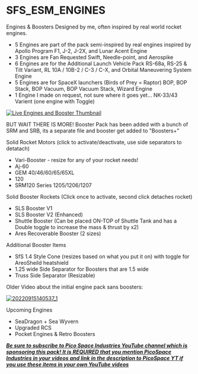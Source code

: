 # SFS_ESM_ENGINES
Engines & Boosters Designed by me, often inspired by real world rocket engines.

- 5 Engines are part of the pack semi-inspired by real engines inspired by Apollo Program F1, J-2, J-2X, and Lunar Acent Engine
- 3 Engines are Fan Requested Swift, Needle-point, and Aerospike
- 6 Engines are for the Additional Launch Vehicle Pack RS-68a, RS-25 & Tilt Variant, RL 10A / 10B-2 / C-3 / C-X, and Orbital Maneuvering System Engine
- 5 Engines are for SpaceX launchers (Birds of Prey = Raptor) BOP, BOP Stack, BOP Vacuum, BOP Vacuum Stack, Wizard Engine
- 1 Engine I made on request, not sure where it goes yet... NK-33/43 Varient (one engine with Toggle)

[![Live Engines and Booster Thumbnail](https://user-images.githubusercontent.com/109048742/192160040-4a9ce4e4-976a-4327-aeaf-166b7fd09a34.jpg)](https://www.youtube.com/watch?v=lCSoq_sZeBY)

BUT WAIT THERE IS MORE!
Booster Pack has been added with a bunch of SRM and SRB, its a separate file and booster get added to "Boosters+"

Solid Rocket Motors (click to activate/deactivate, use side separators to detatach)
- Vari-Booster - resize for any of your rocket needs!
- Aj-60
- GEM 40/46/60/65/65XL
- 120
- SRM120 Series 1205/1206/1207

Solid Booster Rockets (Click once to activate, second click detaches rocket)
- SLS Booster V1
- SLS Booster V2 (Enhanced)
- Shuttle Booster (Can be placed ON-TOP of Shuttle Tank and has a Double toggle to increase the mass & thrust by x2)
- Ares Recoverable Booster (2 sizes)

Additional Booster Items
- SfS 1.4 Style Cone (resizes based on what you put it on) with toggle for AreoSheild heatshield
- 1.25 wide Side Separator for Boosters that are 1.5 wide
- Truss Side Separator (Resizable)

Older Video about the initial engine pack sans boosters:

[![20220915140537_1](https://user-images.githubusercontent.com/109048742/190477748-19dcaa9a-bfa3-4d93-a5df-a0d43d07bff4.jpg)](https://www.youtube.com/watch?v=yEXZ1rBbpVM&list=PLMPjRe1fil967xbiKBwyrq4LFjW_awDDD)

Upcoming Engines
- SeaDragon + Sea Wyvern
- Upgraded RCS
- Pocket Engines & Retro Boosters

[**_Be sure to subscribe to Pico Space Industries YouTube channel which is sponsoring this pack! It is REQUIRED that you mention PicoSpace Industries in your videos and link in the description to PicoSpace YT if you use these items in your own YouTube videos_**](https://www.youtube.com/channel/UCgPjBqQ1IptrZai4oLVZrXA/?sub_confirmation=1)
